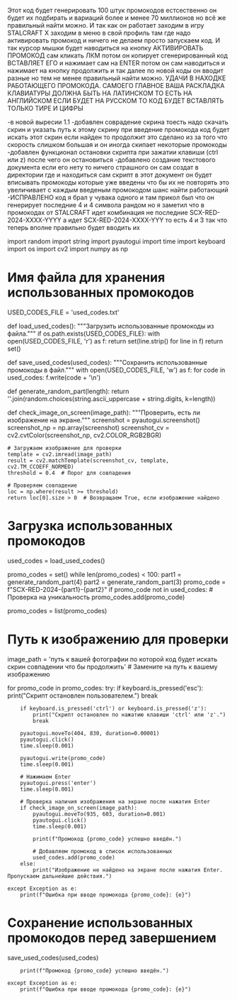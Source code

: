 Этот код будет генерировать 100 штук промокодов естсественно он будет их подбирать и вариаций более и менее 70 миллионов но всё же правильный найти можно. И так как он работает заходим в игру STALCRAFT X заходим в меню в свой профиль там где надо активировать промокод и ничего не делаем просто запускаем код. И так курсор мышки будет наводиться на кнопку АКТИВИРОВАТЬ ПРОМОКОД сам  кликать ЛКМ потом он копирует сгенерированный код ВСТАВЛЯЕТ ЕГО и нажимает сам на ENTER потом он сам наводиться и нажимает на кнопку продолжить и так далее по новой коды он вводит разные но тем не менее правильный найти можно. УДАЧИ В НАХОДКЕ РАБОТАЮЩЕГО ПРОМОКОДА. САМОЕГО ГЛАВНОЕ ВАША РАСКЛАДКА КЛАВИАТУРЫ ДОЛЖНА БЫТЬ НА ЛАТИНСКОМ ТО ЕСТЬ НА АНГЛИЙСКОМ ЕСЛИ БУДЕТ НА РУССКОМ ТО КОД БУДЕТ ВСТАВЛЯТЬ ТОЛЬКО ТИРЕ И ЦИФРЫ 

-в новой выресии 1.1
-добавлен соврадение скрина тоесть надо скачать скрин и указать путь к этому скрину при введение промокода код будет искать этот скрин если найден то продолжит это сделано из за того что скорость слишком большая и он иногда скипает некоторые промокоды 
-добавлен функционал остановки скрипта при зажатии клавиши (ctrl или z) после чего он остановиться
-добавлено создание текстового документа если его нету то ничего страшного он сам создат в директории где и находиться сам скрипт в этот документ он будет вписывать промокоды которые уже введены что бы их не повторять это увеличивает с каждым введеным промокодом шанс найти работающий 
-ИСПРАВЛЕНО код я брал у чувака одного и там прикол был что он генерирует последние 4 и 4 символа рандом но я заметил что в промокодах от STALCRAFT идет комбинация не последние SCX-RED-2024-XXXX-YYYY а идет SCX-RED-2024-XXXX-YYY то есть 4 и 3 так что теперь вполне правильно будет вводить их




import random
import string
import pyautogui
import time
import keyboard
import os
import cv2
import numpy as np

# Имя файла для хранения использованных промокодов
USED_CODES_FILE = 'used_codes.txt'

def load_used_codes():
    """Загрузить использованные промокоды из файла."""
    if os.path.exists(USED_CODES_FILE):
        with open(USED_CODES_FILE, 'r') as f:
            return set(line.strip() for line in f)
    return set()

def save_used_codes(used_codes):
    """Сохранить использованные промокоды в файл."""
    with open(USED_CODES_FILE, 'w') as f:
        for code in used_codes:
            f.write(code + '\n')

def generate_random_part(length):
    return ''.join(random.choices(string.ascii_uppercase + string.digits, k=length))

def check_image_on_screen(image_path):
    """Проверить, есть ли изображение на экране."""
    screenshot = pyautogui.screenshot()
    screenshot_np = np.array(screenshot)
    screenshot_cv = cv2.cvtColor(screenshot_np, cv2.COLOR_RGB2BGR)

    # Загружаем изображение для проверки
    template = cv2.imread(image_path)
    result = cv2.matchTemplate(screenshot_cv, template, cv2.TM_CCOEFF_NORMED)
    threshold = 0.4  # Порог для совпадения

    # Проверяем совпадение
    loc = np.where(result >= threshold)
    return loc[0].size > 0  # Возвращаем True, если изображение найдено

# Загрузка использованных промокодов
used_codes = load_used_codes()

promo_codes = set()
while len(promo_codes) < 100:
    part1 = generate_random_part(4)
    part2 = generate_random_part(3)
    promo_code = f"SCX-RED-2024-{part1}-{part2}"
    if promo_code not in used_codes:  # Проверка на уникальность
        promo_codes.add(promo_code)

promo_codes = list(promo_codes)

# Путь к изображению для проверки
image_path = 'путь к вашей фотографии по которой код будет искать скрин совпадении что бы продолжить'  # Замените на путь к вашему изображению

for promo_code in promo_codes:
    try:
        if keyboard.is_pressed('esc'):
            print("Скрипт остановлен пользователем.")
            break

        if keyboard.is_pressed('ctrl') or keyboard.is_pressed('z'):
            print("Скрипт остановлен по нажатию клавиши 'ctrl' или 'z'.")
            break

        pyautogui.moveTo(404, 830, duration=0.00001)
        pyautogui.click()
        time.sleep(0.001)

        pyautogui.write(promo_code)
        time.sleep(0.001)

        # Нажимаем Enter
        pyautogui.press('enter')
        time.sleep(0.001)

        # Проверка наличия изображения на экране после нажатия Enter
        if check_image_on_screen(image_path):
            pyautogui.moveTo(935, 603, duration=0.001)
            pyautogui.click()
            time.sleep(0.001)

            print(f"Промокод {promo_code} успешно введён.")
            
            # Добавляем промокод в список использованных
            used_codes.add(promo_code)
        else:
            print("Изображение не найдено на экране после нажатия Enter. Пропускаем дальнейшие действия.")

    except Exception as e:
        print(f"Ошибка при вводе промокода {promo_code}: {e}")

# Сохранение использованных промокодов перед завершением
save_used_codes(used_codes)

        print(f"Промокод {promo_code} успешно введён.")

    except Exception as e:
        print(f"Ошибка при вводе промокода {promo_code}: {e}")
